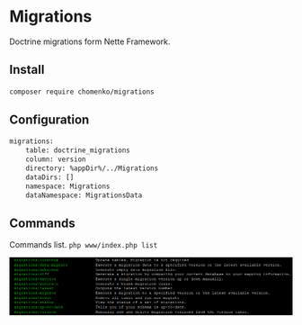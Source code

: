 # Migrations

Doctrine migrations form Nette Framework.

## Install

````sh
composer require chomenko/migrations
````

## Configuration

```neon
migrations:
    table: doctrine_migrations
    column: version
    directory: %appDir%/../Migrations
    dataDirs: []
    namespace: Migrations
    dataNamespace: MigrationsData
```

## Commands

Commands list. ``php www/index.php list``

![.docs/commands.PNG](.docs/commands.PNG)



